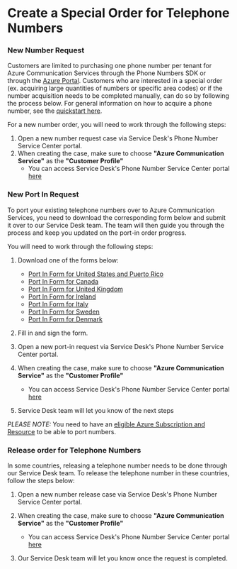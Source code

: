 # Create a Special Order for Telephone Numbers

### New Number Request
Customers are limited to purchasing one phone number per tenant for Azure Communication Services through the Phone Numbers SDK or through the [Azure Portal](https://portal.azure.com). Customers who are interested in a special order (ex. acquiring large quantities of numbers or specific area codes) or if the number acquisition needs to be completed manually, can do so by following the process below. For general information on how to acquire a phone number, see the [quickstart here](https://docs.microsoft.com/en-us/azure/communication-services/quickstarts/telephony/get-phone-number?pivots=platform-azp).

For a new number order, you will need to work through the following steps: 
1) Open a new number request case via Service Desk's Phone Number Service Center portal. 
2) When creating the case, make sure to choose **"Azure Communication Service"** as the **"Customer Profile"**
    - You can access Service Desk's Phone Number Service Center portal [here](https://pstnsd.powerappsportals.com/create-case/)


### New Port In Request
To port your existing telephone numbers over to Azure Communication Services, you need to download the corresponding form below and submit it over to our Service Desk team. The team will then guide you through the process and keep you updated on the port-in order progress.

You will need to work through the following steps:
1) Download one of the forms below:
    - [Port In Form for United States and Puerto Rico](./Forms/ACS-Port-In-Form-Geographic-and-Toll-Free-(United-States-and-Puerto-Rico).docx)
    - [Port In Form for Canada](./Forms/ACS-Port-In-Form-Geographic-and-Toll-Free-(Canada).docx)
    - [Port In Form for United Kingdom](./Forms/ACS-Port-In-Form-Geographic-and-Toll-Free-(United-Kingdom).pdf)
    - [Port In Form for Ireland](./Forms/ACS-Port-In-Form-Geographic-and-Toll-Free-(Ireland).pdf)
    - [Port In Form for Italy](./Forms/ACS-Port-In-Form-Geographic-and-Toll-Free-(Italy).pdf)
    - [Port In Form for Sweden](./Forms/ACS-Port-In-Form-Geographic-and-Toll-Free-(Sweden).pdf)
    - [Port In Form for Denmark](./Forms/ACS-Port-In-Form-Geographic-and-Toll-Free-(Denmark).pdf)
    
2) Fill in and sign the form. 
3) Open a new port-in request via Service Desk's Phone Number Service Center portal.
4) When creating the case, make sure to choose **"Azure Communication Service"** as the **"Customer Profile"**
     - You can access Service Desk's Phone Number Service Center portal [here](https://pstnsd.powerappsportals.com/create-case/)
4) Service Desk team will let you know of the next steps

*PLEASE NOTE:* You need to have an [eligible Azure Subscription and Resource](https://docs.microsoft.com/azure/communication-services/concepts/telephony-sms/plan-solution#azure-subscriptions-eligibility) to be able to port numbers.
 


### Release order for Telephone Numbers

In some countries, releasing a telephone number needs to be done through our Service Desk team.
To release the telephone number in these countries, follow the steps below:

1) Open a new number release case via Service Desk's Phone Number Service Center portal. 
2) When creating the case, make sure to choose **"Azure Communication Service"** as the **"Customer Profile"**
    - You can access Service Desk's Phone Number Service Center portal [here](https://pstnsd.powerappsportals.com/create-case/)

3) Our Service Desk team will let you know once the request is completed.
